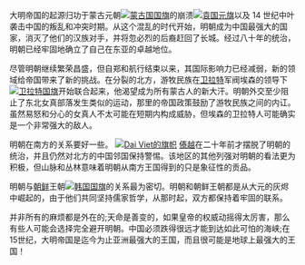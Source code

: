 大明帝国的起源归功于[](https://eu4.paradoxwikis.com/Mongolia "Mongolia")蒙古元朝[![蒙古国国旗](https://eu4.paradoxwikis.com/images/thumb/b/bc/Mongolia.png/20px-Mongolia.png)](https://eu4.paradoxwikis.com/Mongolia "Mongolia")的崩溃[![袁国元旗](https://eu4.paradoxwikis.com/images/thumb/a/a8/Yuan.png/20px-Yuan.png)](https://eu4.paradoxwikis.com/Yuan "Yuan")[](https://eu4.paradoxwikis.com/Yuan "Yuan")以及 14 世纪中叶袭击中国的叛乱和冲突时期。从这个混乱的时代开始，明朝成为中国最强大的国家，消灭了他们的汉族对手，并将忽必烈的后裔赶回了长城。经过八十年的统治，明朝已经牢固地确立了自己在东亚的卓越地位。

尽管明朝继续繁荣昌盛，但自郑和航行结束以来，其国际影响力已经减弱，新的领域给帝国带来了新的挑战。在分裂的北方，游牧民族在[卫拉特](https://eu4.paradoxwikis.com/Oirat "Oirat")军阀埃森的领导下[![卫拉特国旗](https://eu4.paradoxwikis.com/images/thumb/2/20/Oirat.png/20px-Oirat.png)](https://eu4.paradoxwikis.com/Oirat "Oirat")开始联合起来，他渴望成为所有蒙古人的新大汗。明朝外交至少阻止了东北女真部落发生类似的运动，那里的帝国政策鼓励了游牧民族之间的内讧。虽然易怒和分心的女真人不太可能在短期内构成威胁，但埃森的卫拉特人可能确实是一个非常强大的敌人。

明朝在南方的关系要好一些。 [![Dai Viet的旗帜](https://eu4.paradoxwikis.com/images/thumb/f/fc/Dai_Viet.png/20px-Dai_Viet.png)](https://eu4.paradoxwikis.com/Dai_Viet "Dai Viet") [傣越](https://eu4.paradoxwikis.com/Dai_Viet "Dai Viet")在二十年前才摆脱了明朝的统治，并且仍然对北方的中国邻国保持警惕。该地区的其他列强对明朝的看法更为积极，但山脉和丛林意味着明朝从南方王国得到的只是象征性的贡品。

明朝与[朝鲜](https://eu4.paradoxwikis.com/Korea "Korea")王朝[![韩国国旗](https://eu4.paradoxwikis.com/images/thumb/4/45/Korea.png/20px-Korea.png)](https://eu4.paradoxwikis.com/Korea "Korea")的关系最为密切。明朝和朝鲜王朝都是从大元的灰烬中崛起的，由于他们共同坚持儒家哲学，从那时起，双方都保持着牢固的联系。

并非所有的麻烦都是外在的;天命是善变的，如果皇帝的权威动摇得太厉害，那么有些人可能会选择完全避开明朝。中国必须跌得很远才能到达如此可怕的海峡;在15世纪，大明帝国是迄今为止亚洲最强大的王国，而且很可能是地球上最强大的王国！

